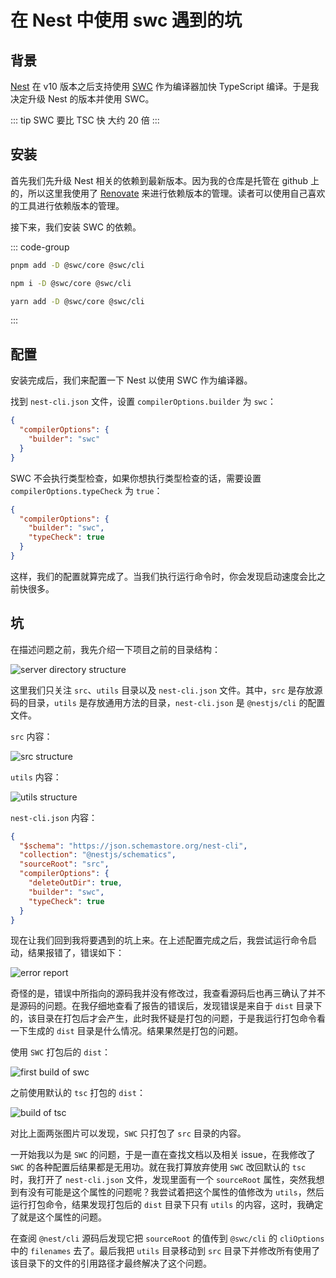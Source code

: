 # 在 Nest 中使用 swc 遇到的坑

## 背景

[Nest](https://nestjs.com/) 在 v10 版本之后支持使用 [SWC](https://swc.rs/) 作为编译器加快 TypeScript 编译。于是我决定升级 Nest 的版本并使用 SWC。

::: tip
SWC 要比 TSC 快 大约 20 倍
:::

## 安装

首先我们先升级 Nest 相关的依赖到最新版本。因为我的仓库是托管在 github 上的，所以这里我使用了 [Renovate](https://github.com/apps/renovate) 来进行依赖版本的管理。读者可以使用自己喜欢的工具进行依赖版本的管理。

接下来，我们安装 SWC 的依赖。

::: code-group

```bash [pnpm]
pnpm add -D @swc/core @swc/cli
```

```bash [npm]
npm i -D @swc/core @swc/cli
```

```bash [yarn]
yarn add -D @swc/core @swc/cli
```

:::

## 配置

安装完成后，我们来配置一下 Nest 以使用 SWC 作为编译器。

找到 `nest-cli.json` 文件，设置 `compilerOptions.builder` 为 `swc`：

```json
{
  "compilerOptions": {
    "builder": "swc"
  }
}
```

SWC 不会执行类型检查，如果你想执行类型检查的话，需要设置 `compilerOptions.typeCheck` 为 `true`：

```json
{
  "compilerOptions": {
    "builder": "swc",
    "typeCheck": true
  }
}
```

这样，我们的配置就算完成了。当我们执行运行命令时，你会发现启动速度会比之前快很多。

## 坑

在描述问题之前，我先介绍一下项目之前的目录结构：

![server directory structure](./server-structure.jpg)

这里我们只关注 `src`、`utils` 目录以及 `nest-cli.json` 文件。其中，`src` 是存放源码的目录，`utils` 是存放通用方法的目录，`nest-cli.json` 是 `@nestjs/cli` 的配置文件。

`src` 内容：

![src structure](./src.jpg)

`utils` 内容：

![utils structure](./utils.jpg)

`nest-cli.json` 内容：

```json
{
  "$schema": "https://json.schemastore.org/nest-cli",
  "collection": "@nestjs/schematics",
  "sourceRoot": "src",
  "compilerOptions": {
    "deleteOutDir": true,
    "builder": "swc",
    "typeCheck": true
  }
}
```

现在让我们回到我将要遇到的坑上来。在上述配置完成之后，我尝试运行命令启动，结果报错了，错误如下：

![error report](./error.jpg)

奇怪的是，错误中所指向的源码我并没有修改过，我查看源码后也再三确认了并不是源码的问题。在我仔细地查看了报告的错误后，发现错误是来自于 `dist` 目录下的，该目录在打包后才会产生，此时我怀疑是打包的问题，于是我运行打包命令看一下生成的 `dist` 目录是什么情况。结果果然是打包的问题。

使用 `SWC` 打包后的 `dist`：

![first build of swc](./swc-1.jpg)

之前使用默认的 `tsc` 打包的 `dist`：

![build of tsc](./tsc.jpg)

对比上面两张图片可以发现，`SWC` 只打包了 `src` 目录的内容。

一开始我以为是 `SWC` 的问题，于是一直在查找文档以及相关 issue，在我修改了 `SWC` 的各种配置后结果都是无用功。就在我打算放弃使用 `SWC` 改回默认的 `tsc` 时，我打开了 `nest-cli.json` 文件，发现里面有一个 `sourceRoot` 属性，突然我想到有没有可能是这个属性的问题呢？我尝试着把这个属性的值修改为 `utils`，然后运行打包命令，结果发现打包后的 `dist` 目录下只有 `utils` 的内容，这时，我确定了就是这个属性的问题。

在查阅 `@nest/cli` 源码后发现它把 `sourceRoot` 的值传到 `@swc/cli` 的 `cliOptions` 中的 `filenames` 去了。最后我把 `utils` 目录移动到 `src` 目录下并修改所有使用了该目录下的文件的引用路径才最终解决了这个问题。
